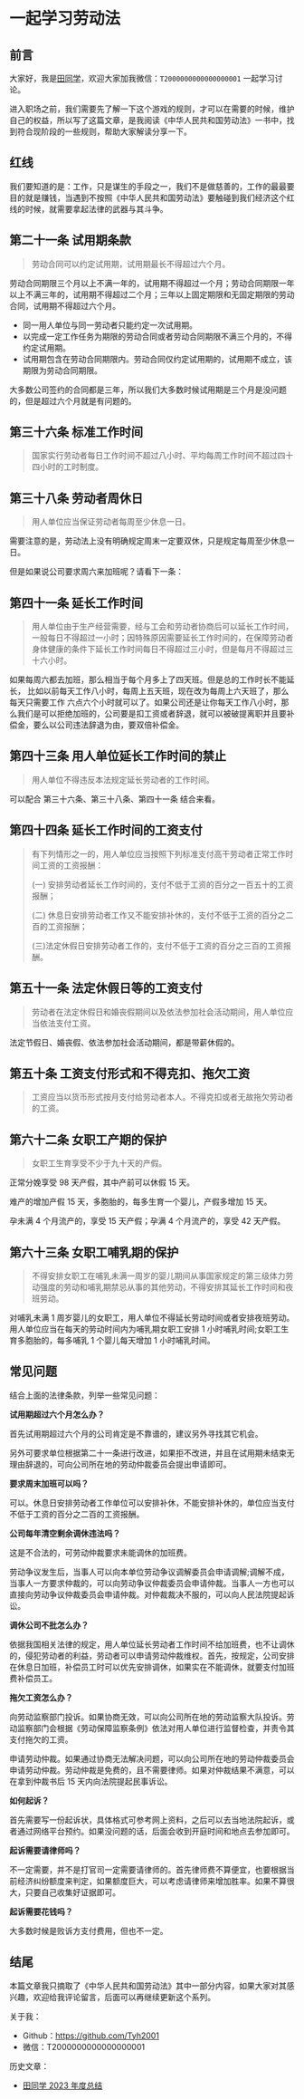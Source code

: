 # 一起学习劳动法

## 前言

大家好，我是[田同学](https://github.com/Tyh2001)，欢迎大家加我微信：`T2000000000000000001` 一起学习讨论。

进入职场之前，我们需要先了解一下这个游戏的规则，才可以在需要的时候，维护自己的权益，所以写了这篇文章，是我阅读《中华人民共和国劳动法》一书中，找到符合现阶段的一些规则，帮助大家解读分享一下。

## 红线

我们要知道的是：工作，只是谋生的手段之一，我们不是做慈善的，工作的最最要目的就是赚钱，当遇到不按照《中华人民共和国劳动法》要触碰到我们经济这个红线的时候，就需要拿起法律的武器与其斗争。

## 第二十一条 试用期条款

> 劳动合同可以约定试用期，试用期最长不得超过六个月。

劳动合同期限三个月以上不满一年的，试用期不得超过一个月；劳动合同期限一年以上不满三年的，试用期不得超过二个月；三年以上固定期限和无固定期限的劳动合同，试用期不得超过六个月。

- 同一用人单位与同一劳动者只能约定一次试用期。
- 以完成一定工作任务为期限的劳动合同或者劳动合同期限不满三个月的，不得约定试用期。
- 试用期包含在劳动合同期限内。劳动合同仅约定试用期的，试用期不成立，该期限为劳动合同期限。

大多数公司签约的合同都是三年，所以我们大多数时候试用期是三个月是没问题的，但是超过六个月就是有问题的。

## 第三十六条 标准工作时间

> 国家实行劳动者每日工作时间不超过八小时、平均每周工作时间不超过四十四小时的工时制度。

## 第三十八条 劳动者周休日

> 用人单位应当保证劳动者每周至少休息一日。

需要注意的是，劳动法上没有明确规定周末一定要双休，只是规定每周至少休息一日。

但是如果说公司要求周六来加班呢？请看下一条：

## 第四十一条 延长工作时间

> 用人单位由于生产经营需要，经与工会和劳动者协商后可以延长工作时间，一般每日不得超过一小时；因特殊原因需要延长工作时间的，在保障劳动者身体健康的条件下延长工作时间每日不得超过三小时，但是每月不得超过三十六小时。

如果每周六都去加班，那么相当于每个月多上了四天班。但是总的工作时长不能延长， 比如以前每天工作八小时，每周上五天班，现在改为每周上六天班了，那么每天只需要工作 六点六个小时就可以了。如果公司还是让你每天工作八小时，那么我们是可以拒绝加班的，公司要是扣工资或者辞退，就可以被破提离职并且要补偿金，要么以公司违法辞退为由，要双倍补偿金。

## 第四十三条 用人单位延长工作时间的禁止

> 用人单位不得违反本法规定延长劳动者的工作时间。

可以配合 第三十六条、第三十八条、第四十一条 结合来看。

## 第四十四条 延长工作时间的工资支付

> 有下列情形之一的，用人单位应当按照下列标准支付高干劳动者正常工作时间工资的工资报酬：
>
> (一) 安排劳动者延长工作时间的，支付不低于工资的百分之一百五十的工资报酬；
>
> (二) 休息日安排劳动者工作又不能安排补休的，支付不低于工资的百分之二百的工资报酬；
>
> (三)法定休假日安排劳动者工作的，支付不低于工资的百分之三百的工资报酬。

## 第五十一条 法定休假日等的工资支付

> 劳动者在法定休假日和婚丧假期间以及依法参加社会活动期间，用人单位应当依法支付工资。

法定节假日、婚丧假、依法参加社会活动期间，都是带薪休假的。

## 第五十条 工资支付形式和不得克扣、拖欠工资

> 工资应当以货币形式按月支付给劳动者本人。不得克扣或者无故拖欠劳动者的工资。

## 第六十二条 女职工产期的保护

> 女职工生育享受不少于九十天的产假。

正常分娩享受 98 天产假，其中产前可以休假 15 天。

难产的增加产假 15 天，多胞胎的，每多生育一个婴儿，产假多增加 15 天。

孕未满 4 个月流产的，享受 15 天产假；孕满 4 个月流产的，享受 42 天产假。

## 第六十三条 女职工哺乳期的保护

> 不得安排女职工在哺乳未满一周岁的婴儿期间从事国家规定的第三级体力劳动强度的劳动和哺乳期禁忌从事的其他劳动，不得安排其延长工作时间和夜班劳动。

对哺乳未满 1 周岁婴儿的女职工，用人单位不得延长劳动时间或者安排夜班劳动。用人单位应当在每天的劳动时间内为哺乳期女职工安排 1 小时哺乳时间;女职工生育多胞胎的，每多哺乳 1 个婴儿每天增加 1 小时哺乳时间。

## 常见问题

结合上面的法律条款，列举一些常见问题：

**试用期超过六个月怎么办？**

首先试用期超过六个月的公司肯定是不靠谱的，建议另外寻找其它机会。

另外可要求单位根据第二十一条进行改进，如果拒不改进，并且在试用期未结束无理由辞退的，可向公司所在地的劳动仲裁委员会提出申请即可。

**要求周末加班可以吗？**

可以。休息日安排劳动者工作单位可以安排补休，不能安排补休的，单位应当支付不低于工资的百分之二百的工资报酬。

**公司每年清空剩余调休违法吗？**

这是不合法的，可劳动仲裁要求未能调休的加班费。

劳动争议发生后，当事人可以向本单位劳动争议调解委员会申请调解;调解不成，当事人一方要求仲裁的，可以向劳动争议仲裁委员会申请仲裁。当事人一方也可以直接向劳动争议仲裁委员会申请仲裁。对仲裁裁决不服的，可以向人民法院提起诉讼。

**调休公司不批怎么办？**

依据我国相关法律的规定，用人单位延长劳动者工作时间不给加班费，也不让调休的，侵犯劳动者的利益，劳动者可以申请劳动仲裁维权。首先，按规定，公司安排在休息日加班，补偿员工时可以优先安排调休，如果实在不能调休，就要支付加班费补偿员工。

**拖欠工资怎么办？**

向劳动监察部门投诉。如果协商无效，可以向公司所在地的劳动监察大队投诉。劳动监察部门会根据《劳动保障监察条例》依法对用人单位进行监督检查，并责令其支付拖欠的工资。

申请劳动仲裁。如果通过协商无法解决问题，可以向公司所在地的劳动仲裁委员会申请劳动仲裁。劳动仲裁是免费的，且不需要律师。如果对仲裁结果不满意，可以在拿到仲裁书后 15 天内向法院提起民事诉讼。

**如何起诉？**

首先需要写一份起诉状，具体格式可参考网上资料，之后可以去当地法院起诉，或者通过网络平台预约。如果没问题的话，后面会收到开庭时间和地点去参加即可。

**起诉需要请律师吗？**

不一定需要，并不是打官司一定需要请律师的。首先律师费不算便宜，也要根据当前经济纠纷额度来判定，如果额度巨大，可以考虑请律师来增加胜率。如果不算很大，只要自己收集好证据即可。

**起诉需要花钱吗？**

大多数时候是败诉方支付费用，但也不一定。

## 结尾

本篇文章我只摘取了《中华人民共和国劳动法》其中一部分内容，如果大家对其感兴趣，欢迎给我评论留言，后面可以再继续更新这个系列。

关于我：

- Github：https://github.com/Tyh2001
- 微信：T2000000000000000001

历史文章：

- [田同学 2023 年度总结](https://juejin.cn/post/7321049411852288050)
